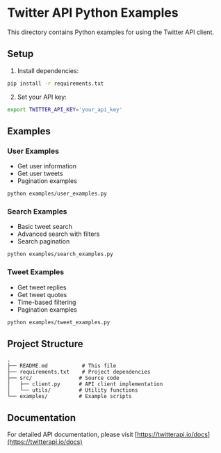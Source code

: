 # Twitter API Python Examples

This directory contains Python examples for using the Twitter API client.

## Setup

1. Install dependencies:
```bash
pip install -r requirements.txt
```

2. Set your API key:
```bash
export TWITTER_API_KEY='your_api_key'
```

## Examples

### User Examples
- Get user information
- Get user tweets
- Pagination examples

```bash
python examples/user_examples.py
```

### Search Examples
- Basic tweet search
- Advanced search with filters
- Search pagination

```bash
python examples/search_examples.py
```

### Tweet Examples
- Get tweet replies
- Get tweet quotes
- Time-based filtering
- Pagination examples

```bash
python examples/tweet_examples.py
```

## Project Structure

```
.
├── README.md           # This file
├── requirements.txt    # Project dependencies
├── src/               # Source code
│   ├── client.py      # API client implementation
│   └── utils/         # Utility functions
└── examples/          # Example scripts
```

## Documentation

For detailed API documentation, please visit [https://twitterapi.io/docs](https://twitterapi.io/docs) 
